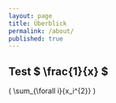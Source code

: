 ```yaml
---
layout: page
title: Überblick
permalink: /about/
published: true
---
```


<h2>Test $ \frac{1}{x} $ </h2>

\( \sum_{\forall i}{x_i^{2}} \)